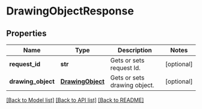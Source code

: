 # DrawingObjectResponse

## Properties
Name | Type | Description | Notes
------------ | ------------- | ------------- | -------------
**request_id** | **str** | Gets or sets request Id. | [optional] 
**drawing_object** | [**DrawingObject**](DrawingObject.md) | Gets or sets drawing object. | [optional] 

[[Back to Model list]](../README.md#documentation-for-models) [[Back to API list]](../README.md#documentation-for-api-endpoints) [[Back to README]](../README.md)


